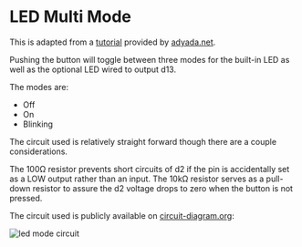 # LED Multi Mode
This is adapted from a [tutorial](https://www.ladyada.net/learn/arduino/lesson5.html) provided by [adyada.net](http://ladyada.net). 

Pushing the button will toggle between three modes for the built-in LED as well as the optional LED wired to output d13.

The modes are:
- Off
- On
- Blinking

The circuit used is relatively straight forward though there are a couple considerations.

The 100Ω resistor prevents short circuits of d2 if the pin is accidentally set as a LOW output rather than an input. The 10kΩ resistor serves as a pull-down resistor to assure the d2 voltage drops to zero when the button is not pressed.

The circuit used is publicly available on [circuit-diagram.org](https://crcit.net/c/2e76e24e17d6461cb04c18589ec5993f/):

![led mode circuit](./circuit.svg)